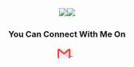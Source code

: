<div align="center"> <img height="137px" src="https://github-readme-stats.vercel.app/api?username=morheus9&hide_title=true&hide_border=false&show_icons=true&include_all_commits=true&count_private=true&line_height=21&theme=react" /><img height="137px" src="https://github-readme-stats.vercel.app/api/top-langs/?username=morheus9&hide=html&hide_title=true&hide_border=false&layout=compact&langs_count=8&theme=react&card_width=382px" /> </div>

  <div align="center">
  <h3><b>You Can Connect With Me On</b></h3>
  </div>
<p align="center">

<a href="mailto:nodegopher@gmail.com" target="_blank">
  <img align="center" alt="Darshan R | Gmail" width="26px" src="https://github.com/SatYu26/SatYu26/blob/master/Assets/Gmail.svg" />
</a> &nbsp;&nbsp;

<p>

